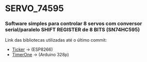 # SERVO_74595
### Software simples para controlar 8 servos com conversor serial/paralelo SHIFT REGISTER de 8 BITS (SN74HC595)

Link das bibliotecas utilizadas até o último commit: 
- [Ticker](https://github.com/esp8266/Arduino/tree/master/libraries/Ticker) -> (ESP8266) 
- [TimerOne](https://github.com/PaulStoffregen/TimerOne) -> (Arduino 328p)
